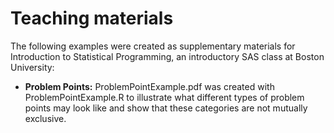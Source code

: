 # Teaching materials
The following examples were created as supplementary materials for Introduction to Statistical Programming, an introductory SAS class at Boston University:
* **Problem Points:** ProblemPointExample.pdf was created with ProblemPointExample.R to illustrate what different types of problem points may look like and show that these categories are not mutually exclusive.